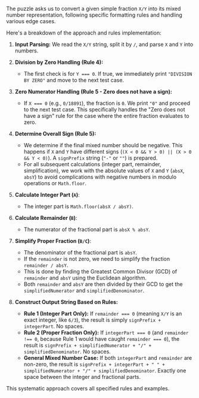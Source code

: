 The puzzle asks us to convert a given simple fraction `X/Y` into its mixed number representation, following specific formatting rules and handling various edge cases.

Here's a breakdown of the approach and rules implementation:

1.  **Input Parsing:** We read the `X/Y` string, split it by `/`, and parse `X` and `Y` into numbers.

2.  **Division by Zero Handling (Rule 4):**
    *   The first check is for `Y === 0`. If true, we immediately print `"DIVISION BY ZERO"` and move to the next test case.

3.  **Zero Numerator Handling (Rule 5 - Zero does not have a sign):**
    *   If `X === 0` (e.g., `0/18891`), the fraction is `0`. We print `"0"` and proceed to the next test case. This specifically handles the "Zero does not have a sign" rule for the case where the entire fraction evaluates to zero.

4.  **Determine Overall Sign (Rule 5):**
    *   We determine if the final mixed number should be negative. This happens if `X` and `Y` have different signs (`(X < 0 && Y > 0) || (X > 0 && Y < 0)`). A `signPrefix` string (`"-"` or `""`) is prepared.
    *   For all subsequent calculations (integer part, remainder, simplification), we work with the absolute values of `X` and `Y` (`absX`, `absY`) to avoid complications with negative numbers in modulo operations or `Math.floor`.

5.  **Calculate Integer Part (`A`)**:
    *   The integer part is `Math.floor(absX / absY)`.

6.  **Calculate Remainder (`B`)**:
    *   The numerator of the fractional part is `absX % absY`.

7.  **Simplify Proper Fraction (`B/C`)**:
    *   The denominator of the fractional part is `absY`.
    *   If the `remainder` is not zero, we need to simplify the fraction `remainder / absY`.
    *   This is done by finding the Greatest Common Divisor (GCD) of `remainder` and `absY` using the Euclidean algorithm.
    *   Both `remainder` and `absY` are then divided by their GCD to get the `simplifiedNumerator` and `simplifiedDenominator`.

8.  **Construct Output String Based on Rules:**
    *   **Rule 1 (Integer Part Only):** If `remainder === 0` (meaning `X/Y` is an exact integer, like `6/3`), the result is simply `signPrefix + integerPart`. No spaces.
    *   **Rule 2 (Proper Fraction Only):** If `integerPart === 0` (and `remainder !== 0`, because Rule 1 would have caught `remainder === 0`), the result is `signPrefix + simplifiedNumerator + "/" + simplifiedDenominator`. No spaces.
    *   **General Mixed Number Case:** If both `integerPart` and `remainder` are non-zero, the result is `signPrefix + integerPart + " " + simplifiedNumerator + "/" + simplifiedDenominator`. Exactly one space between the integer and fractional parts.

This systematic approach covers all specified rules and examples.